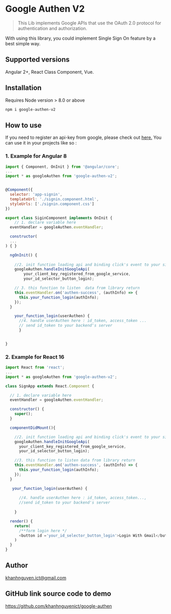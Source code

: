 # Google Authen V2

> This Lib implements Google APIs that use the  OAuth 2.0 protocol for authentication and authorization.

With using this library, you could implement Single Sign On feature by a best simple way.
## Supported versions
Angular 2+, React Class Component, Vue.

## Installation
Requires Node version > 8.0 or above 

```bash
npm i google-authen-v2
```

## How to use
If you need to register an api-key from google, please check out [here.](https://developers.google.com/maps/documentation/javascript/get-api-key)
You can use it in your projects like so :
  ### 1. Example for Angular 8

  ```javascript
  import { Component, OnInit } from '@angular/core';
  ...
  import * as googleAuthen from 'google-authen-v2';


  @Component({
    selector: 'app-signin',
    templateUrl: './signin.component.html',
    styleUrls: ['./signin.component.css']
  })

  export class SiginComponent implements OnInit {
      // 1. declare variable here
    eventHandler = googleAuthen.eventHandler;

    constructor(
    ...
  ) { }

    ngOnInit() {
        
      //2. init function loading api and binding click's event to your signin button
      googleAuthen.handleInitGoogleApi(
          your_client_key_registered_from_google_service, 
          your_id_selector_button_login);

      // 3. this function to listen  data from library return
      this.eventHandler.on('authen-success', (authInfo) => {
        this.your_function_login(authInfo);
      });
    }

      your_function_login(userAuthen) {
        //4. handle userAuthen here : id_token, access_token ...
        // send id_token to your backend's server
        }


  }
  ```

  ### 2. Example for React 16 
  ``` javascript
  import React from 'react';
  ...
  import * as googleAuthen from 'google-authen-v2';

  class SignApp extends React.Component {

    // 1. declare variable here
    eventHandler = googleAuthen.eventHandler;

    constructor() {
      super();
    }

    componentDidMount(){

      //2. init function loading api and binding click's event to your signin button
      googleAuthen.handleInitGoogleApi(
        your_client_key_registered_from_google_service, 
        your_id_selector_button_login);

      //3. this function to listen data from library return
      this.eventHandler.on('authen-success', (authInfo) => {
        this.your_function_login(authInfo);
      });
    }

     your_function_login(userAuthen) {
       
        //4. handle userAuthen here : id_token, access_token...,  
        //send id_token to your backend's server
        
      }

    render() {
      return(
        /**form login here */
        <button id ='your_id_selector_button_login'>Login With Gmail</button>
      )
    }
  }

  ```
## Author
khanhnguyen.ict@gmail.com

## GitHub link source code to demo
https://github.com/khanhnguyenict/google-authen
